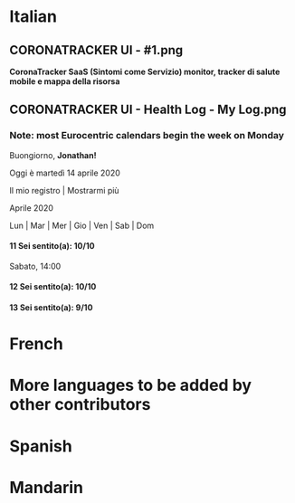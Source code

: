 # Italian

## CORONATRACKER UI - #1.png
**CoronaTracker SaaS (Sintomi come Servizio) monitor, tracker di salute mobile e mappa della risorsa**

## CORONATRACKER UI - Health Log - My Log.png 
### Note: most Eurocentric calendars begin the week on Monday

Buongiorno, **Jonathan!**

Oggi è martedì 14 aprile 2020

Il mio registro | Mostrarmi più

Aprile 2020

Lun | Mar | Mer | Gio | Ven | Sab | Dom

#### 11 Sei sentito(a): 10/10
Sabato, 14:00

#### 12 Sei sentito(a): 10/10

#### 13 Sei sentito(a): 9/10

# French



# More languages to be added by other contributors

# Spanish

# Mandarin
